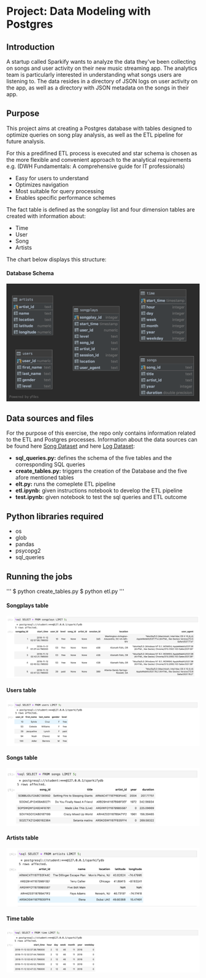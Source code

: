 # Project: Data Modeling with Postgres

## Introduction
A startup called Sparkify wants to analyze the data they've been collecting on songs and user activity on their new music streaming app. The analytics team is particularly interested in understanding what songs users are listening to. The data resides in a directory of JSON logs on user activity on the app, as well as a directory with JSON metadata on the songs in their app.

## Purpose
This project aims at creating a Postgres database with tables designed to optimize queries on song play analysis, as well as the ETL pipeline for future analysis.

For this a predifined ETL process is executed and star schema is chosen as the more flexible and convenient approach to the analytical requirements e.g. (DWH Fundamentals: A comprehensive guide for IT professionals)

- Easy for users to understand
- Optimizes navigation
- Most suitable for query processing
- Enables specific performance schemes

The fact table is defined as the songplay list and four dimension tables are created with information about:

- Time
- User
- Song
- Artists

The chart below displays this structure:

#### Database Schema
![alt text](https://github.com/phidesigner/DE_nanodegree/blob/master/Project%201/Pics/ERD.png)

## Data sources and files
For the purpose of this exercise, the repo only contains information related to the ETL and Postgres processes. Information about the data sources can be found here [Song Dataset](http://millionsongdataset.com/) and here [Log Dataset](https://github.com/Interana/eventsim):

- **sql_queries.py:** defines the schema of the five tables and the corresponding SQL queries
- **create_tables.py:** triggers the creation of the Database and the five afore mentioned tables
- **elt.py:** runs the comeplete ETL pipeline
- **etl.ipynb:** given instructions notebook to develop the ETL pipeline
- **test.ipynb:** given notebook to test the sql queries and ETL outcome

## Python libraries required
- os
- glob
- pandas
- psycopg2
- sql_queries
 
## Running the jobs
'''
$ python create_tables.py
$ python etl.py
'''

#### Songplays table
![alt text](https://github.com/phidesigner/DE_nanodegree/blob/master/Project%201/Pics/songplays.png)

#### Users table
![alt text](https://github.com/phidesigner/DE_nanodegree/blob/master/Project%201/Pics/users.png)

#### Songs table
![alt text](https://github.com/phidesigner/DE_nanodegree/blob/master/Project%201/Pics/songs.png)

#### Artists table
![alt text](https://github.com/phidesigner/DE_nanodegree/blob/master/Project%201/Pics/artists.png)

#### Time table
![alt text](https://github.com/phidesigner/DE_nanodegree/blob/master/Project%201/Pics/time.png)


